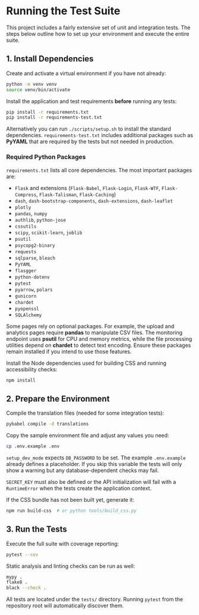# Running the Test Suite

This project includes a fairly extensive set of unit and integration tests. The
steps below outline how to set up your environment and execute the entire suite.

## 1. Install Dependencies

Create and activate a virtual environment if you have not already:
```bash
python -m venv venv
source venv/bin/activate
```

Install the application and test requirements **before** running any tests:
```bash
pip install -r requirements.txt
pip install -r requirements-test.txt
```
Alternatively you can run `./scripts/setup.sh` to install the standard
dependencies. `requirements-test.txt` includes additional packages such as
**PyYAML** that are required by the tests but not needed in production.

### Required Python Packages

`requirements.txt` lists all core dependencies. The most important packages are:

- `Flask` and extensions (`Flask-Babel`, `Flask-Login`, `Flask-WTF`,
  `Flask-Compress`, `Flask-Talisman`, `Flask-Caching`)
- `dash`, `dash-bootstrap-components`, `dash-extensions`, `dash-leaflet`
- `plotly`
- `pandas`, `numpy`
- `authlib`, `python-jose`
- `cssutils`
- `scipy`, `scikit-learn`, `joblib`
- `psutil`
- `psycopg2-binary`
- `requests`
- `sqlparse`, `bleach`
- `PyYAML`
- `flasgger`
- `python-dotenv`
- `pytest`
- `pyarrow`, `polars`
- `gunicorn`
- `chardet`
- `pyopenssl`
- `SQLAlchemy`

Some pages rely on optional packages. For example, the upload and analytics
pages require **pandas** to manipulate CSV files. The monitoring endpoint uses
**psutil** for CPU and memory metrics, while the file processing utilities
depend on **chardet** to detect text encoding. Ensure these packages remain
installed if you intend to use those features.

Install the Node dependencies used for building CSS and running accessibility
checks:
```bash
npm install
```

## 2. Prepare the Environment

Compile the translation files (needed for some integration tests):
```bash
pybabel compile -d translations
```

Copy the sample environment file and adjust any values you need:
```bash
cp .env.example .env
```
`setup_dev_mode` expects `DB_PASSWORD` to be set. The example `.env.example`
already defines a placeholder. If you skip this variable the tests will only
show a warning but any database-dependent checks may fail.

`SECRET_KEY` must also be defined or the API initialization will fail with a
`RuntimeError` when the tests create the application context.

If the CSS bundle has not been built yet, generate it:
```bash
npm run build-css  # or python tools/build_css.py
```

## 3. Run the Tests

Execute the full suite with coverage reporting:
```bash
pytest --cov
```

Static analysis and linting checks can be run as well:
```bash
mypy .
flake8 .
black --check .
```

All tests are located under the `tests/` directory. Running `pytest` from the
repository root will automatically discover them.
